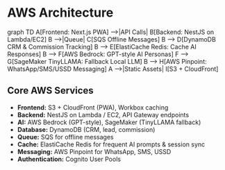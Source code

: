 # AWS Architecture
graph TD
  A[Frontend: Next.js PWA] -->|API Calls| B[Backend: NestJS on Lambda/EC2]
  B -->|Queue| C[SQS Offline Messages]
  B --> D[DynamoDB CRM & Commission Tracking]
  B --> E[ElastiCache Redis: Cache AI Responses]
  B --> F[AWS Bedrock: GPT-style AI Personas]
  F --> G[SageMaker TinyLLAMA: Fallback Local LLM]
  B --> H[AWS Pinpoint: WhatsApp/SMS/USSD Messaging]
  A -->|Static Assets| I[S3 + CloudFront]

## Core AWS Services
- **Frontend:** S3 + CloudFront (PWA), Workbox caching
- **Backend:** NestJS on Lambda / EC2, API Gateway endpoints
- **AI:** AWS Bedrock (GPT-style), SageMaker (TinyLLAMA fallback)
- **Database:** DynamoDB (CRM, lead, commission)
- **Queue:** SQS for offline messages
- **Cache:** ElastiCache Redis for frequent AI prompts & session sync
- **Messaging:** AWS Pinpoint for WhatsApp, SMS, USSD
- **Authentication:** Cognito User Pools